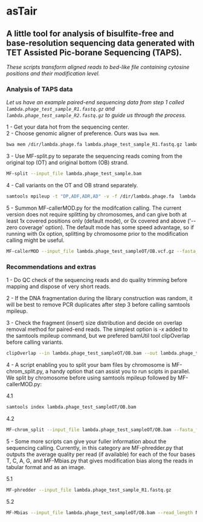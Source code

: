 # asTair

## A little tool for analysis of bisulfite-free and base-resolution sequencing data generated with TET Assisted Pic-borane Sequencing (TAPS).
_These scripts transform aligned reads to bed-like file containing cytosine positions and their modification level._

### Analysis of TAPS data 
_Let us have an example paired-end sequencing data from step 1 called `lambda.phage_test_sample_R1.fastq.gz` and `lambda.phage_test_sample_R2.fastq.gz` to guide us through the process._

1 - Get your data hot from the sequencing center.  
2 - Choose genomic aligner of preference. Ours was  `bwa mem`. 
```bash
bwa mem /dir/lambda.phage.fa lambda.phage_test_sample_R1.fastq.gz lambda.phage_test_sample_R2.fastq.gz  | samtools view -bS > lambda.phage_test_sample.bam
```
3 - Use MF-split.py to separate the sequencing reads coming from the original top (OT) and original bottom (OB) strand.  
 
```bash
MF-split --input_file lambda.phage_test_sample.bam
```
  
4 - Call variants on the OT and OB strand separately.  
  
```bash
samtools mpileup -t "DP,ADF,ADR,AD" -v -f /dir/lambda.phage.fa  lambda.phage_test_sampleOT/OB.bam > lambda.phage_test_sampleOT/OB.vcf.gz
```
  
5 - Summon MF-callerMOD.py for the modifcation calling. The current version does not require splitting by chromosomes, and can give both at least 1x covered positions only (default mode), or 0x covered and above ('--zero coverage' option). The default mode has some speed advantage, so if running with 0x option, splitting by chromosome prior to the modification calling might be useful.  

```bash
MF-callerMOD --input_file lambda.phage_test_sampleOT/OB.vcf.gz --fasta_file /dir/lambda.phage.fa (--zero_coverage)
```
  
### Recommendations and extras

1 - Do QC check of the sequencing reads and do quality trimming before mapping and dispose of very short reads. 

2 - If the DNA fragmentation during the library construction was random, it will be best to remove PCR duplicates after step 3 before calling samtools mpileup.

3 - Check the fragment (insert) size distribution and decide on overlap removal method for paired-end reads. The simplest option is *-x* added to the samtools mpileup command, but we prefered bamUtil tool clipOverlap before calling variants.  

```bash
clipOverlap --in lambda.phage_test_sampleOT/OB.bam --out lambda.phage_test_sampleOT/OB_clipped.bam
```

4 - A script enabling you to split your bam files by chromosome is MF-chrom_split.py, a handy option that can assist you to run scipts in parallel. We split by chromosome before using samtools mpileup followed by MF-callerMOD.py:  

4.1
  
```bash
samtools index lambda.phage_test_sampleOT/OB.bam
```

4.2

```bash
MF-chrom_split --input_file lambda.phage_test_sampleOT/OB.bam --fasta_file /dir/lambda.phage.fa
```

5 - Some more scripts can give your fuller information about the sequencing calling. Currently, in this category are MF-phredder.py that outputs the average quality per read (if available) for each of the four bases T, C, A, G, and MF-Mbias.py that gives modification bias along the reads in tabular format and as an image.  

5.1

```bash
MF-phredder --input_file lambda.phage_test_sample_R1.fastq.gz
```

5.2

```bash
MF-Mbias --input_file lambda.phage_test_sampleOT/OB.bam --read_length N 
```


